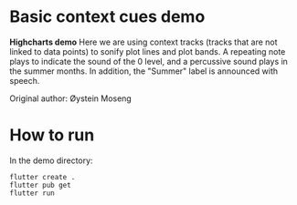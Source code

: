 # Basic context cues demo

**Highcharts demo**
Here we are using context tracks (tracks that are not linked to data points) to sonify plot lines and plot bands. A repeating note plays to indicate the sound of the 0 level, and a percussive sound plays in the summer months. In addition, the "Summer" label is announced with speech.

Original author: Øystein Moseng

# How to run

In the demo directory:

```
flutter create .
flutter pub get
flutter run
```

